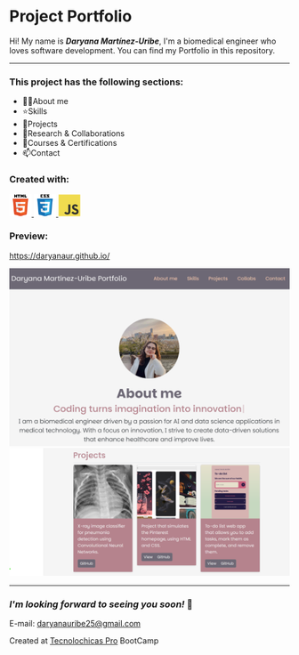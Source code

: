 # Project Portfolio
Hi! My name is ***Daryana Martínez-Uribe***, I'm a biomedical engineer who loves software development. You can find my Portfolio in this repository.
___________________________________________________________________________________________

### This project has the following sections:
- 👩‍🔬About me
- ⭐Skills
- 💼Projects
- 🔎Research & Collaborations
- 📜Courses & Certifications
- 📫Contact

### Created with:
<a href="https://www.w3.org/html/" target="_blank"> <img src="https://raw.githubusercontent.com/devicons/devicon/master/icons/html5/html5-original-wordmark.svg" alt="html5" width="40" height="40"/> </a>
  <a href="https://www.w3schools.com/css/" target="_blank"> <img src="https://raw.githubusercontent.com/devicons/devicon/master/icons/css3/css3-original-wordmark.svg" alt="css3" width="40" height="40"/> </a>
    <a href="https://developer.mozilla.org/en-US/docs/Web/JavaScript" target="_blank"> <img src="https://raw.githubusercontent.com/devicons/devicon/master/icons/javascript/javascript-original.svg" alt="javascript" width="40" height="40"/> </a>
    
### Preview:
https://daryanaur.github.io/ 

![Proyecto](Assets/about_me.png)
![Proyecto](Assets/projects.png)
_________________________________________________________________________________________
### *I'm looking forward to seeing you soon!* 💌
E-mail: [daryanauribe25@gmail.com](mailto:daryanauribe25@gmail.com)

 <p>Created at <a target="_blank" href="https://tecnolochicas.mx/">Tecnolochicas Pro</a> BootCamp</p>
         
